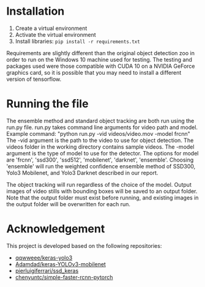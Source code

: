 # Installation
1. Create a virtual environment
2. Activate the virtual environment
3. Install libraries: `pip install -r requirements.txt`

Requirements are slightly different than the original object detection zoo in order to run on the Windows 10 machine used for testing. The testing and packages used were those compatible with CUDA 10 on a NVIDIA GeForce graphics card, so it is possible that you may need to install a different version of tensorflow.

# Running the file
The ensemble method and standard object tracking are both run using the run.py file. run.py takes command line arguments for video path and model. 
Example command: "python run.py -vid videos/video.mov -model frcnn" 
The -vid argument is the path to the video to use for object detection. The videos folder in the working directory contains sample videos. 
The -model argument is the type of model to use for the detector. 
The options for model are 'frcnn', 'ssd300', 'ssd512', 'mobilenet', 'darknet', 'ensemble'. 
Choosing 'ensemble' will run the weighted confidence ensemble method of SSD300, Yolo3 Mobilenet, and Yolo3 Darknet described in our report.

The object tracking will run regardless of the choice of the model. Output images of video stills with bounding boxes will be saved to an output folder. Note that the output folder must exist before running, and existing images in the output folder will be overwritten for each run.

# 

# Acknowledgement
This project is developed based on the following repositories:
* [qqwweee/keras-yolo3](https://github.com/qqwweee/keras-yolo3)
* [Adamdad/keras-YOLOv3-mobilenet](https://github.com/Adamdad/keras-YOLOv3-mobilenet)
* [pierluigiferrari/ssd_keras](https://github.com/pierluigiferrari/ssd_keras)
* [chenyuntc/simple-faster-rcnn-pytorch](https://github.com/chenyuntc/simple-faster-rcnn-pytorch)
